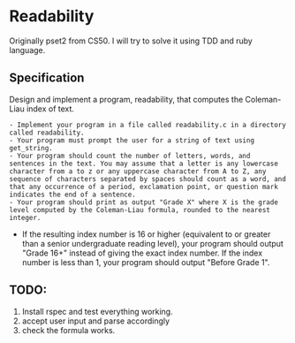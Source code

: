 # Readability

Originally pset2 from CS50. I will try to solve it using TDD and ruby language.

## Specification

Design and implement a program, readability, that computes the Coleman-Liau index of text.

    - Implement your program in a file called readability.c in a directory called readability.
    - Your program must prompt the user for a string of text using get_string.
    - Your program should count the number of letters, words, and sentences in the text. You may assume that a letter is any lowercase character from a to z or any uppercase character from A to Z, any sequence of characters separated by spaces should count as a word, and that any occurrence of a period, exclamation point, or question mark indicates the end of a sentence.
    - Your program should print as output "Grade X" where X is the grade level computed by the Coleman-Liau formula, rounded to the nearest integer.
   -  If the resulting index number is 16 or higher (equivalent to or greater than a senior undergraduate reading level), your program should output "Grade 16+" instead of giving the exact index number. If the index number is less than 1, your program should output "Before Grade 1".

   ## TODO: 

   1. Install rspec and test everything working.
   2. accept user input and parse accordingly
   3. check the formula works.
